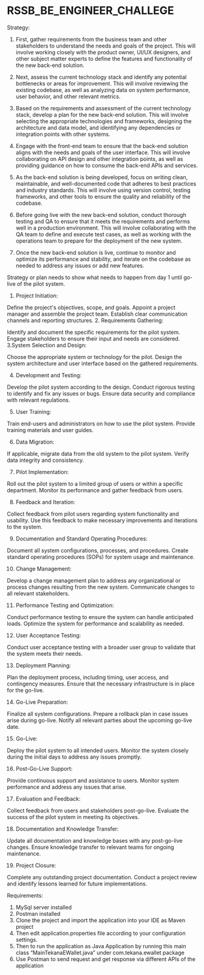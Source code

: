 # RSSB_BE_ENGINEER_CHALLEGE

Strategy:

1. First, gather requirements from the business team and other stakeholders to understand the needs and goals of the project.
This will involve working closely with the product owner, UI/UX designers, and other subject matter experts to define the features and functionality of the new back-end solution.

2. Next, assess the current technology stack and identify any potential bottlenecks or areas for improvement.
This will involve reviewing the existing codebase, as well as analyzing data on system performance, user behavior, and other relevant metrics.

3. Based on the requirements and assessment of the current technology stack, develop a plan for the new back-end solution.
This will involve selecting the appropriate technologies and frameworks, designing the architecture and data model, and identifying any dependencies or integration points with other systems.

4. Engage with the front-end team to ensure that the back-end solution aligns with the needs and goals of the user interface. 
This will involve collaborating on API design and other integration points, as well as providing guidance on how to consume the back-end APIs and services.

5. As the back-end solution is being developed, focus on writing clean, maintainable, and well-documented code that adheres to best practices and industry standards.
This will involve using version control, testing frameworks, and other tools to ensure the quality and reliability of the codebase.

6. Before going live with the new back-end solution, conduct thorough testing and QA to ensure that it meets the requirements and performs well in a production environment. 
This will involve collaborating with the QA team to define and execute test cases, as well as working with the operations team to prepare for the deployment of the new system.

7. Once the new back-end solution is live, continue to monitor and optimize its performance and stability, and iterate on the codebase as needed to address any issues or add new features.


Strategy or plan needs to show what needs to happen from day 1 until go-live of the pilot system.

1. Project Initiation:

Define the project's objectives, scope, and goals.
Appoint a project manager and assemble the project team.
Establish clear communication channels and reporting structures.
2. Requirements Gathering:

Identify and document the specific requirements for the pilot system.
Engage stakeholders to ensure their input and needs are considered.
3.System Selection and Design:

Choose the appropriate system or technology for the pilot.
Design the system architecture and user interface based on the gathered requirements.

4. Development and Testing:

Develop the pilot system according to the design.
Conduct rigorous testing to identify and fix any issues or bugs.
Ensure data security and compliance with relevant regulations.

5. User Training:

Train end-users and administrators on how to use the pilot system.
Provide training materials and user guides.

6. Data Migration:

If applicable, migrate data from the old system to the pilot system.
Verify data integrity and consistency.

7. Pilot Implementation:

Roll out the pilot system to a limited group of users or within a specific department.
Monitor its performance and gather feedback from users.

8. Feedback and Iteration:

Collect feedback from pilot users regarding system functionality and usability.
Use this feedback to make necessary improvements and iterations to the system.

9. Documentation and Standard Operating Procedures:

Document all system configurations, processes, and procedures.
Create standard operating procedures (SOPs) for system usage and maintenance.

10. Change Management:

Develop a change management plan to address any organizational or process changes resulting from the new system.
Communicate changes to all relevant stakeholders.

11. Performance Testing and Optimization:

Conduct performance testing to ensure the system can handle anticipated loads.
Optimize the system for performance and scalability as needed.

12. User Acceptance Testing:

Conduct user acceptance testing with a broader user group to validate that the system meets their needs.

13. Deployment Planning:

Plan the deployment process, including timing, user access, and contingency measures.
Ensure that the necessary infrastructure is in place for the go-live.

14. Go-Live Preparation:

Finalize all system configurations.
Prepare a rollback plan in case issues arise during go-live.
Notify all relevant parties about the upcoming go-live date.

15. Go-Live:

Deploy the pilot system to all intended users.
Monitor the system closely during the initial days to address any issues promptly.

16. Post-Go-Live Support:

Provide continuous support and assistance to users.
Monitor system performance and address any issues that arise.

17. Evaluation and Feedback:

Collect feedback from users and stakeholders post-go-live.
Evaluate the success of the pilot system in meeting its objectives.

18. Documentation and Knowledge Transfer:

Update all documentation and knowledge bases with any post-go-live changes.
Ensure knowledge transfer to relevant teams for ongoing maintenance.

19. Project Closure:

Complete any outstanding project documentation.
Conduct a project review and identify lessons learned for future implementations.



Requirements:

1. MySql server installed
2. Postman installed
3. Clone the project and import the application into your IDE as Maven project
4. Then edit application.properties file according to your configuration settings.
5. Then to run the application as Java Application by running this main class “MainTekanaEWallet.java” under com.tekana.ewallet package
6. Use Postman to send request and get response via different APIs of the application
